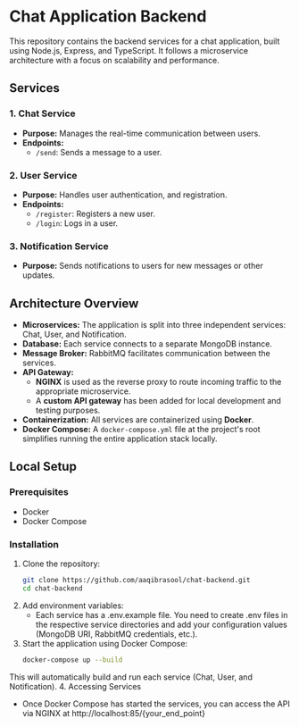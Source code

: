 # Chat Application Backend

This repository contains the backend services for a chat application, built using Node.js, Express, and TypeScript. It follows a microservice architecture with a focus on scalability and performance.

## Services

### 1. Chat Service
- **Purpose:** Manages the real-time communication between users.
- **Endpoints:**  
  - `/send`: Sends a message to a user.
    
### 2. User Service
- **Purpose:** Handles user authentication, and registration.
- **Endpoints:**  
  - `/register`: Registers a new user.
  - `/login`: Logs in a user.

### 3. Notification Service
- **Purpose:** Sends notifications to users for new messages or other updates.

## Architecture Overview

- **Microservices:** The application is split into three independent services: Chat, User, and Notification.
- **Database:** Each service connects to a separate MongoDB instance.
- **Message Broker:** RabbitMQ facilitates communication between the services.
- **API Gateway:**  
  - **NGINX** is used as the reverse proxy to route incoming traffic to the appropriate microservice.
  - A **custom API gateway** has been added for local development and testing purposes.
- **Containerization:** All services are containerized using **Docker**.
- **Docker Compose:** A `docker-compose.yml` file at the project's root simplifies running the entire application stack locally.

## Local Setup

### Prerequisites
- Docker
- Docker Compose

### Installation

1. Clone the repository:
   ```bash
   git clone https://github.com/aaqibrasool/chat-backend.git
   cd chat-backend

2. Add environment variables:
   - Each service has a .env.example file. You need to create .env files in the respective service directories and add your configuration values (MongoDB URI, RabbitMQ credentials, etc.).  
3. Start the application using Docker Compose:
   ```bash
   docker-compose up --build
This will automatically build and run each service (Chat, User, and Notification).
4. Accessing Services
- Once Docker Compose has started the services, you can access the API via NGINX at http://localhost:85/{your_end_point}
